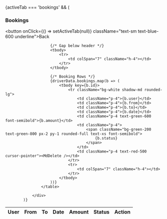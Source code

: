 {activeTab === 'bookings' && (
                <div className="bg-white p-4 rounded-lg shadow mb-6">
                    <div className="flex justify-between items-center">
                        <h3 className="text-lg font-medium mb-4">Bookings</h3>
                        <button onClick={() => setActiveTab(null)} className="text-sm text-blue-600 underline">Back</button>
                    </div>
                    <table className="w-full text-sm text-left mt-10">
                        <thead className=" rounded-lg shadow-md">
                            <tr>
                                <th className="p-4">User</th>
                                <th className="p-3">From</th>
                                <th className="p-3">To</th>
                                <th className="p-3">Date</th>
                                <th className="p-3">Amount</th>
                                <th className="p-3">Status</th>
                                <th className="p-3">Action</th>
                            </tr>
                        </thead>

                        {/* Gap below header */}
                        <tbody>
                            <tr>
                                <td colSpan="7" className="h-4"></td>
                            </tr>
                        </tbody>

                        {/* Booking Rows */}
                        {driverData.bookings.map(b => (
                            <tbody key={b.id}>
                                <tr className="bg-white shadow-md rounded-lg">
                                    <td className="p-4">{b.user}</td>
                                    <td className="p-4">{b.from}</td>
                                    <td className="p-4">{b.to}</td>
                                    <td className="p-4">{b.date}</td>
                                    <td className="p-4 text-green-600 font-semibold">{b.amount}</td>
                                    <td className="p-4">
                                        <span className="bg-green-200 text-green-800 px-2 py-1 rounded-full text-xs font-semibold">
                                            {b.status}
                                        </span>
                                    </td>
                                    <td className="p-4 text-red-500 cursor-pointer"><MdDelete /></td>
                                </tr>
                                <tr>
                                    <td colSpan="7" className="h-4"></td>
                                </tr>
                            </tbody>
                        ))}
                    </table>

                </div>
            )}